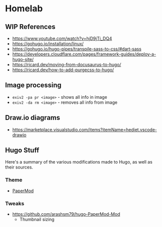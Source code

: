 # Homelab

## WIP References

- https://www.youtube.com/watch?v=hjD9jTi_DQ4
- https://gohugo.io/installation/linux/
- https://gohugo.io/hugo-pipes/transpile-sass-to-css/#dart-sass
- https://developers.cloudflare.com/pages/framework-guides/deploy-a-hugo-site/
- https://ricard.dev/moving-from-docusaurus-to-hugo/
- https://ricard.dev/how-to-add-purgecss-to-hugo/

## Image processing

- `exiv2 -pa pr <image>` - shows all info in image
- `exiv2 -da rm <image>` - removes all info from image

## Draw.io diagrams

- https://marketplace.visualstudio.com/items?itemName=hediet.vscode-drawio

## Hugo Stuff

Here's a summary of the various modifications made to Hugo, as well as their sources.

### Theme
- [PaperMod](https://github.com/adityatelange/hugo-PaperMod/)

### Tweaks
- https://github.com/arashsm79/hugo-PaperMod-Mod
    - Thumbnail sizing